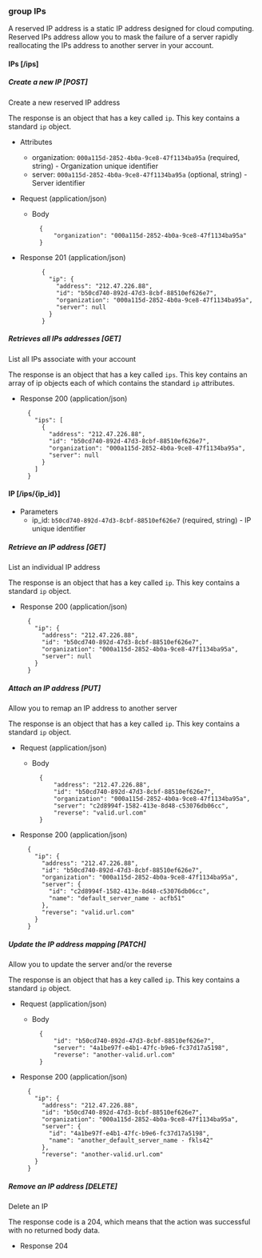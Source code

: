 ### group IPs

A reserved IP address is a static IP address designed for cloud computing.
Reserved IPs address allow you to mask the failure of a server rapidly reallocating the IPs address to another server in your account.

#### IPs [/ips]

##### Create a new IP [POST]

Create a new reserved IP address

The response is an object that has a key called `ip`. This key contains a standard `ip` object.

+ Attributes
    + organization: `000a115d-2852-4b0a-9ce8-47f1134ba95a` (required, string) - Organization unique identifier
    + server: `000a115d-2852-4b0a-9ce8-47f1134ba95a` (optional, string) - Server identifier

+ Request (application/json)

    + Body

            {
                "organization": "000a115d-2852-4b0a-9ce8-47f1134ba95a"
            }

+ Response 201 (application/json)

            {
              "ip": {
                "address": "212.47.226.88",
                "id": "b50cd740-892d-47d3-8cbf-88510ef626e7",
                "organization": "000a115d-2852-4b0a-9ce8-47f1134ba95a",
                "server": null
              }
            }

##### Retrieves all IPs addresses [GET]

List all IPs associate with your account

The response is an object that has a key called `ips`. This key contains an array of ip objects each of which contains the standard `ip` attributes.

+ Response 200 (application/json)

        {
          "ips": [
            {
              "address": "212.47.226.88",
              "id": "b50cd740-892d-47d3-8cbf-88510ef626e7",
              "organization": "000a115d-2852-4b0a-9ce8-47f1134ba95a",
              "server": null
            }
          ]
        }

#### IP [/ips/{ip_id}]

+ Parameters
    + ip_id: `b50cd740-892d-47d3-8cbf-88510ef626e7` (required, string) - IP unique identifier

##### Retrieve an IP address [GET]

List an individual IP address

The response is an object that has a key called `ip`. This key contains a standard `ip` object.

+ Response 200 (application/json)

        {
          "ip": {
            "address": "212.47.226.88",
            "id": "b50cd740-892d-47d3-8cbf-88510ef626e7",
            "organization": "000a115d-2852-4b0a-9ce8-47f1134ba95a",
            "server": null
          }
        }

##### Attach an IP address [PUT]

Allow you to remap an IP address to another server

The response is an object that has a key called `ip`. This key contains a standard `ip` object.

+ Request (application/json)

    + Body

            {
                "address": "212.47.226.88",
                "id": "b50cd740-892d-47d3-8cbf-88510ef626e7",
                "organization": "000a115d-2852-4b0a-9ce8-47f1134ba95a",
                "server": "c2d8994f-1582-413e-8d48-c53076db06cc",
                "reverse": "valid.url.com"
            }


+ Response 200 (application/json)

        {
          "ip": {
            "address": "212.47.226.88",
            "id": "b50cd740-892d-47d3-8cbf-88510ef626e7",
            "organization": "000a115d-2852-4b0a-9ce8-47f1134ba95a",
            "server": {
              "id": "c2d8994f-1582-413e-8d48-c53076db06cc",
              "name": "default_server_name - acfb51"
            },
            "reverse": "valid.url.com"
          }
        }

##### Update the IP address mapping [PATCH]

Allow you to update the server and/or the reverse

The response is an object that has a key called `ip`. This key contains a standard `ip` object.

+ Request (application/json)

    + Body

            {
                "id": "b50cd740-892d-47d3-8cbf-88510ef626e7",
                "server": "4a1be97f-e4b1-47fc-b9e6-fc37d17a5198",
                "reverse": "another-valid.url.com"
            }


+ Response 200 (application/json)

        {
          "ip": {
            "address": "212.47.226.88",
            "id": "b50cd740-892d-47d3-8cbf-88510ef626e7",
            "organization": "000a115d-2852-4b0a-9ce8-47f1134ba95a",
            "server": {
              "id": "4a1be97f-e4b1-47fc-b9e6-fc37d17a5198",
              "name": "another_default_server_name - fkls42"
            },
            "reverse": "another-valid.url.com"
          }
        }

##### Remove an IP address [DELETE]

Delete an IP

The response code is a 204, which means that the action was successful with no returned body data.

+ Response 204


